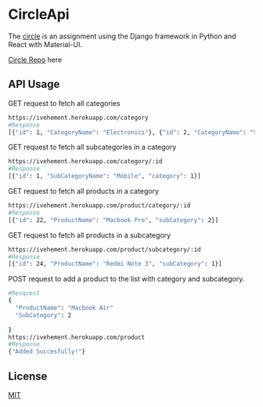 # CircleApi

The [circle](https://jvoltci.github.io/circle) is an assignment using the Django framework in Python and React with Material-UI.

[Circle Repo](https://github.com/jvoltci/circle) here

## API Usage
GET request to fetch all categories
```bash
https://ivehement.herokuapp.com/category 
#Response
[{"id": 1, "CategoryName": "Electronics"}, {"id": 2, "CategoryName": "Sports"}]
```
GET request to fetch all subcategories in a category
```bash
https://ivehement.herokuapp.com/category/:id
#Response
[{"id": 1, "SubCategoryName": "Mobile", "category": 1}]
```
GET request to fetch all products in a category
```bash
https://ivehement.herokuapp.com/product/category/:id
#Response
[{"id": 22, "ProductName": "Macbook Pro", "subCategory": 2}]
```
GET request to fetch all products in a subcategory
```bash
https://ivehement.herokuapp.com/product/subcategory/:id
#Response
[{"id": 24, "ProductName": "Redmi Note 3", "subCategory": 1}]
```
POST request to add a product to the list with category and subcategory.
```bash
#Resquest
{
  "ProductName": "Macbook Air"
  "SubCategory": 2
 
}
https://ivehement.herokuapp.com/product
#Response
{"Added Succesfully!"}
```



## License
[MIT](https://choosealicense.com/licenses/mit/)
